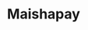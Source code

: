 ---
inProgress: false
title: Maishapay
img_alt: A mobile wallet.
link: https://webtekn.netlify.app/
tags: ['Android', 'Fintech', 'Java']
---